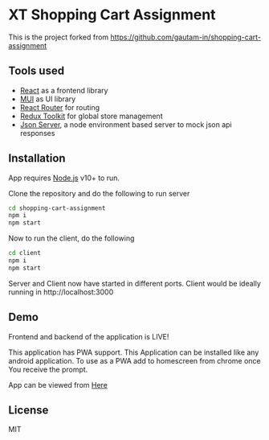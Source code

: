# XT Shopping Cart Assignment

This is the project forked from https://github.com/gautam-in/shopping-cart-assignment

 
## Tools used

- [React][react]  as a frontend library
- [MUI][mui] as UI library
- [React Router][react-router] for routing
- [Redux Toolkit][redux-toolkit] for global store management
- [Json Server][json-server], a node environment based server to mock json api responses

## Installation

App requires [Node.js][node] v10+ to run.

Clone the repository and do the following to run server

```sh
cd shopping-cart-assignment
npm i
npm start
```

Now to run the client, do the following

```sh
cd client
npm i
npm start
```

Server and Client now have started in different ports. Client would be ideally running in http://localhost:3000


## Demo
Frontend and backend of the application is LIVE!

This application has PWA support. This Application can be installed like any android application. To use as a PWA add to homescreen from chrome once You receive the prompt.


App can be viewed from [Here][here]


## License

MIT



[//]: # (Below are the constants which wont be visible in markdown)

   [react]: <https://reactjs.org/>
   [mui]: <https://mui.com/>
   [react-router]: <https://reactrouter.com/>
   [redux-toolkit]:<https://redux-toolkit.js.org/tutorials/quick-start>
   [json-server]: <https://github.com/ikramdeveloper/json-server-deploy>
   [node]: <https://nodejs.org/>
   [here]: <https://rajath-shopping.netlify.app>

